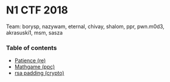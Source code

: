 # N1 CTF 2018

Team: borysp, nazywam, eternal, chivay, shalom, ppr, pwn.m0d3, akrasuski1, msm, sasza

### Table of contents

* [Patience (re)](re_patience)
* [Mathgame (ppc)](ppc_mathgame)
* [rsa padding (crypto)](crypto_rsapadding)
